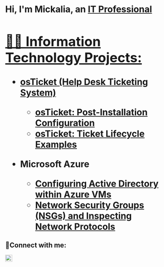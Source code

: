 <h1>Hi, I'm Mickalia, an <a href="https://linkedin.com/in/MickaliaReid">IT Professional

<h2>👨‍💻 Information Technology Projects:</h2>

- <b>osTicket (Help Desk Ticketing System)</b>
  
  - [osTicket: Post-Installation Configuration](https://github.com/MickaliaR/post-install-configs)
  - [osTicket: Ticket Lifecycle Examples](https://github.com/joshmadakorcc/ticket-lifecycle)
- <b>Microsoft Azure</b>
  - [Configuring Active Directory within Azure VMs](https://github.com/joshmadakorcc/configure-ad)
  - [Network Security Groups (NSGs) and Inspecting Network Protocols](https://github.com/joshmadakorcc/azure-network-protocols)

<h2>🤳Connect with me:</h2>

[<img align="left" alt="Josh | LinkedIn" width="22px" src="https://cdn.jsdelivr.net/npm/simple-icons@v3/icons/linkedin.svg" />][linkedin]

[linkedin]: https://linkedin.com/in/Josh
